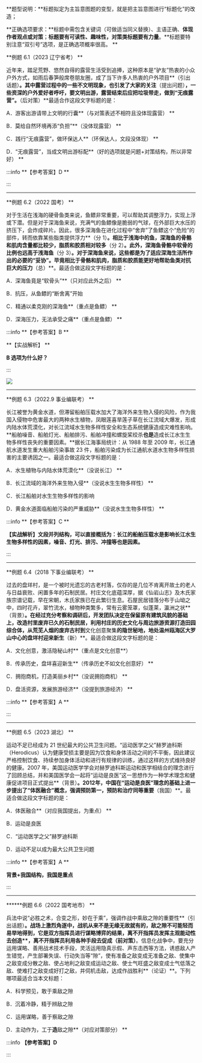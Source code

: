 **题型说明：**标题拟定为主旨意图题的变型，就是把主旨意图进行“标题化”的改造； 

**正确选项要求：**标题中需包含关键词（可做适当同义替换）、主语正确、**体现作者观点或对策**；**标题要有可读性、趣味性，对策类标题要有力量**。**标题要特别注意“双引号”选项，是正确选项概率很高。 **

**例题 6.1（2023 辽宁省考） **

近年来，踏足荒野、悠然自得的露营生活受到追捧，这种原本是“驴友”热衷的小众户外方式，如雨后春笋般席卷朋友圈，成了当下许多人热衷的户外项目**（引出话题）**。其中露营过程中的一些不文明现象，也引发了大家的关注**（提出问题）**，一些资深的户外爱好者呼吁，要文明出游，露营结束后应把垃圾带走，做到“无痕露营”。**（后对策）**最适合作这段文字标题的是： 

A．游客出游请带上文明的行囊**（与对策表述不相符且没体现露营） **

B．莫给自然环境再添“负担”**（没体现露营） **

C．践行“无痕露营”，做环保达人**（环保达人，文段没体现） **

D．“无痕露营”，当成文明出游标配**（好的选项就是问题+对策结构，所以非常好） **

:::info
**【参考答案】D **

:::

---

**例题 6.2（2022 国考） **

对于生活在浅海的硬骨鱼类来说，鱼鳔非常重要，可以帮助其调整浮力，实现上浮或下潜。但是对于深海鱼来说，充满气的鱼鳔像是脆弱的气球，在外部巨大水压的挤压下，会炸成碎片。因此，很多深海鱼在进化过程中“舍弃”了鱼鳔这个“危险”的部件，转而依靠某些脂类提供浮力**（分 1）**。相比于浅海中的鱼，深海鱼的骨骼和肌肉含量都比较少，脂质和胶质相对较多**（分 2）**。此外，深海鱼骨骼中软骨的比例也远高于浅海鱼**（分 3）**。对于深海鱼来说，这些都是为了适应深海生活所作出的必要的“妥协”。毕竟相比于骨骼和肌肉，脂质和胶质能更好地帮助鱼类对抗巨大的压力**（总）**。最适合做这段文字标题的是： 

A．深海鱼竟是“软骨头”**（只对应此外之后） **

B．抗压，从鱼鳔的“断舍离”开始

C．精通以柔克刚的深海鱼**（重点是鱼鳔） **

D．深海压力，无法承受之痛**（重点是鱼鳔） **

:::info
**【参考答案】B **

**【实战解析】 **

**B 选项为什么好？**

:::

![](https://cdn.nlark.com/yuque/0/2024/png/32367473/1731485333512-748ac08c-174f-4f7f-9e34-4f16ab32b412.png)

---

**例题 6.3（2022.9 事业编联考） **

长江被誉为黄金水道，但滞留船舶压载水加大了海洋外来生物入侵的风险，作为我国入侵物中危害最大的两种水生植物，凤眼莲喜旱莲子草在长江流域大爆发，形成内陆水体荒漠化，对长江流域水生物多样性安全和生态系统健康造成灾难性影响。**船舶噪音、船舶灯光、船舶排污、船舶冲撞和螺旋桨绞杀****也是****造成长江水生生物多样性丧失的重要因素。**据长江海事局统计：从 1988 年至 2009 年，长江通航水道发生重大船舶污染事故 23 件，船舶污染成为长江通航水道水生物多样性损害的主要诱因之一。最适合做这段文字标题的是： 

A．水生植物与内陆水体荒漠化**（没说长江） **

B．长江流域的海洋外来生物入侵**（没说水生生物多样性） **

C．长江船舶对水生生物多样性的影响 

D．黄金水道面临船舶污染的严重威胁**（没说水生生物多样性） **

:::info
**【参考答案】C **

**【实战解析】文段并列结构，可以直接概括为：长江的船舶压载水是影响长江水生生物多样性的因素，噪音、灯光、排污、冲撞等也是因素。**

:::

---

**例题 6.4（2018 下事业编联考） **

过去的盘垟村，是一个被时光遗忘的古老村落，仅存的是几位不肯离开故土的老人与日益衰败、闲置多年的石制民居。村庄文化底蕴深厚，据《仙岩山志》及木氏家族宗谱记载，早在宋朝，木氏家族已在此繁衍生息。石屋民居错落分布于山坳之中，四时花卉，翠竹流水，植物种类繁多，常有云雾笼罩，似蓬莱，瀛洲之状**（背景）**。在经过充分考察和调研后，开发团队决定在保留原有建筑风貌的基础上，改造村里废弃已久的石制民居，**利用村庄的历史文化与周边旅游资源**打造田园综合体，从荒芜人烟的废弃古村到**文化创意聚集**的隐世秘地，地处温州瓯海区大罗山中心的盘垟村迎来新生**（新）**。最适合做这段文字标题的是： 

A．文化创意，激活隐秘山村**（重点是文化创意**） 

B．传承历史，盘垟喜迎新生**（传承历史不如文化创意好） **

C．拥抱商机，打造美丽乡村**（没说拥抱商机） **

D．盘活资源，发展旅游经济**（没提到旅游经济） **

:::info
**【参考答案】A **

:::

---

**例题 6.5（2023 湖北） **

运动不足已经成为 21 世纪最大的公共卫生问题。“运动医学之父”赫罗迪科斯（Herodicus）认为健康受损主要是因为饮食和身体活动之间的不平衡，因此建议严格控制饮食、持续参加身体活动和进行有规律的训练，通过这样的方式维持良好的健康。2007 年，美国运动医学学会对赫罗迪科斯运动和医学相结合的理念进行了回顾总结，并和美国医学会一起将“运动是良医”这一思想作为一种学术理念和健康促进项目正式提出**（背景）**。2012年，中国在“运动是良医”理念的基础上进一步提出了“体医融合”概念，强调预防第一，预防和治疗同等重要**（我国）**。最适合做这段文字标题的是： 

A．体医融合**（对应我国提出，为重点） **

B．运动是良医 

C．“运动医学之父”赫罗迪科斯 

D．运动不足以成为最大公共卫生问题 

:::info
**【参考答案】A **

**背景+我国结构，我国是重点**

:::

---

******例题 6.6（2022 国考地市） **

兵法中说“必胜之术，合变之形，妙在于乘”，强调作战中乘敌之隙的重要性**（引出话题）**。战场上激烈角逐中，战机从来不是无缘无故就有的，敌之隙不可能轻而易举地得到，它是双方指挥员进行谋略博弈的结果，**离不开****指挥员发挥主观能动性去****创造****，****离不开****指挥员利用各种手段去****促成****（前对策）**。信息化战争中，要充分运用谋略、善用战术技术手段，灵活运用隐真示假、声东击西等方法，诱惑敌人产生错觉，产生部署失误、行动失当等“隙”，使有准备之敌变成无准备之敌、使集中之敌变成分散之敌、使占地利之敌变成运动之敌、使士气旺盛之敌变成士气低落之敌、使难打之敌变成好打之敌，并伺机击敌，达成作战胜利**（论证）**。下列哪项最适合当本文标题： 

A．科学预见，敢于乘敌之隙 

B．沉着冷静，精于辨敌之隙 

C．运用谋略，善于察敌之隙 

D．主动作为，工于**造**敌之隙**（对应对策部分） **

:::info
**【参考答案】D**

:::

